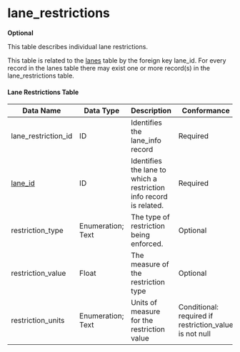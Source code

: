# lane_restrictions
**Optional**

This table describes individual lane restrictions.

This table is related to the [lanes](/data-tables/lanes.md) table by the foreign key lane_id. For every record in the lanes table there may exist one or more record(s) in the lane_restrictions table.

#### Lane Restrictions Table
Data Name|Data Type|Description|Conformance|Notes
-|-|-|-|-
lane_restriction_id|ID|Identifies the lane_info record|Required|Primary key
[lane_id](/data-tables/lanes.md)|ID|Identifies the lane to which a restriction info record is related.|Required|Foreign key
restriction_type|Enumeration; Text|The type of restriction being enforced.|Optional|
restriction_value|Float|The measure of the restriction type|Optional|
restriction_units|Enumeration; Text|Units of measure for the restriction value|Conditional: required if  restriction_value is not null|see [enumerated fields](https://github.com/usdot-jpo-ode/jpo-wzdx/blob/v2editorial/data-tables/enumerated-fields.md)
